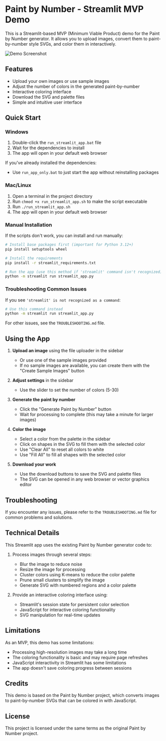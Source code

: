 # Paint by Number - Streamlit MVP Demo

This is a Streamlit-based MVP (Minimum Viable Product) demo for the Paint by Number generator. It allows you to upload images, convert them to paint-by-number style SVGs, and color them in interactively.

![Demo Screenshot](https://i.imgur.com/example.png)

## Features

- Upload your own images or use sample images
- Adjust the number of colors in the generated paint-by-number
- Interactive coloring interface
- Download the SVG and palette files
- Simple and intuitive user interface

## Quick Start

### Windows

1. Double-click the `run_streamlit_app.bat` file
2. Wait for the dependencies to install
3. The app will open in your default web browser

If you've already installed the dependencies:
- Use `run_app_only.bat` to just start the app without reinstalling packages

### Mac/Linux

1. Open a terminal in the project directory
2. Run `chmod +x run_streamlit_app.sh` to make the script executable
3. Run `./run_streamlit_app.sh`
4. The app will open in your default web browser

### Manual Installation

If the scripts don't work, you can install and run manually:

```bash
# Install base packages first (important for Python 3.12+)
pip install setuptools wheel

# Install the requirements
pip install -r streamlit_requirements.txt

# Run the app (use this method if 'streamlit' command isn't recognized)
python -m streamlit run streamlit_app.py
```

### Troubleshooting Common Issues

If you see `'streamlit' is not recognized as a command`:
```bash
# Use this command instead
python -m streamlit run streamlit_app.py
```

For other issues, see the `TROUBLESHOOTING.md` file.

## Using the App

1. **Upload an image** using the file uploader in the sidebar
   - Or use one of the sample images provided
   - If no sample images are available, you can create them with the "Create Sample Images" button

2. **Adjust settings** in the sidebar
   - Use the slider to set the number of colors (5-30)

3. **Generate the paint by number**
   - Click the "Generate Paint by Number" button
   - Wait for processing to complete (this may take a minute for larger images)

4. **Color the image**
   - Select a color from the palette in the sidebar
   - Click on shapes in the SVG to fill them with the selected color
   - Use "Clear All" to reset all colors to white
   - Use "Fill All" to fill all shapes with the selected color

5. **Download your work**
   - Use the download buttons to save the SVG and palette files
   - The SVG can be opened in any web browser or vector graphics editor

## Troubleshooting

If you encounter any issues, please refer to the `TROUBLESHOOTING.md` file for common problems and solutions.

## Technical Details

This Streamlit app uses the existing Paint by Number generator code to:

1. Process images through several steps:
   - Blur the image to reduce noise
   - Resize the image for processing
   - Cluster colors using K-means to reduce the color palette
   - Prune small clusters to simplify the image
   - Generate SVG with numbered regions and a color palette

2. Provide an interactive coloring interface using:
   - Streamlit's session state for persistent color selection
   - JavaScript for interactive coloring functionality
   - SVG manipulation for real-time updates

## Limitations

As an MVP, this demo has some limitations:

- Processing high-resolution images may take a long time
- The coloring functionality is basic and may require page refreshes
- JavaScript interactivity in Streamlit has some limitations
- The app doesn't save coloring progress between sessions

## Credits

This demo is based on the Paint by Number project, which converts images to paint-by-number SVGs that can be colored in with JavaScript.

## License

This project is licensed under the same terms as the original Paint by Number project.
